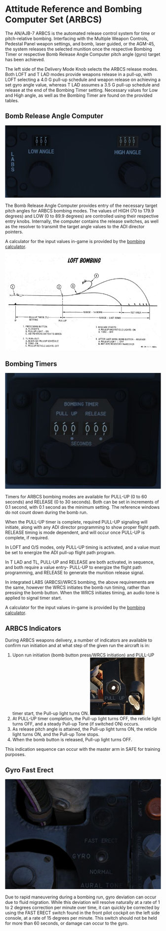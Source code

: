 # Attitude Reference and Bombing Computer Set (ARBCS)

The AN/AJB-7 ARBCS is the automated release control system for time or
pitch-relative bombing. Interfacing with the Multiple Weapon Controls, Pedestal
Panel weapon settings, and bomb, laser guided, or the AGM-45, the system
releases the selected munition once the respective Bombing Timer or respective
Bomb Release Angle Computer pitch angle (gyro) target has been achieved.

The left side of the Delivery Mode Knob selects the ARBCS release modes. Both
LOFT and T LAD modes provide weapons release in a pull-up, with LOFT selecting a
4.0 G pull-up schedule and weapon release on achieving a set gyro angle value,
whereas T LAD assumes a 3.5 G pull-up schedule and release at the end of the
Bombing Timer setting. Necessary values for Low and High angle, as well as the
Bombing Timer are found on the provided tables.

## Bomb Release Angle Computer

![wso_bomb_release_angle](../../img/wso_bomb_release_angle.jpg)

The Bomb Release Angle Computer provides entry of the necessary target pitch
angles for ARBCS bombing modes. The values of HIGH (70 to 179.9 degrees) and LOW
(0 to 89.9 degrees) are controlled using their respective entry knobs.
Internally, the computer contains the release switches, as well as the resolver
to transmit the target angle values to the ADI director pointers.

A calculator for the input values in-game is provided by
the [bombing calculator](../../dcs/bombing_computer.md).

![manual_loft_diagram](../../img/loft.jpg)

## Bombing Timers

![wso_bomb_release_timer](../../img/wso_bombing_timers.jpg)

Timers for ARBCS bombing modes are available for PULL-UP (0 to 60 seconds) and
RELEASE (0 to 30 seconds). Both can be set in increments of 0.1 second, with 0.1
second as the minimum setting. The reference windows do not count down during
the bomb run.

When the PULL-UP timer is complete, required PULL-UP signaling will initiate,
along with any ADI director programming to show proper flight path. RELEASE
timing is mode dependent, and will occur once PULL-UP is complete, if required.

In LOFT and O/S modes, only PULL-UP timing is activated, and a value must be set
to energize the ADI pull-up flight path program.

In T LAD and TL, PULL-UP and RELEASE are both activated, in sequence, and both
require a value entry- PULL-UP to energize the flight path programming, and
RELEASE to generate the munition release signal.

In integrated LABS (ARBCS)/WRCS bombing, the above requirements are the same,
however the WRCS initiates the bomb run timing, rather than pressing the bomb
button. When the WRCS initiates timing, an audio tone is applied to signal timer
start.

A calculator for the input values in-game is provided by
the [bombing calculator](../../dcs/bombing_computer.md).

## ARBCS Indicators

During ARBCS weapons delivery, a number of indicators are available to confirm
run initiation and at what step of the given run the aircraft is in:

1. Upon run initiation (bomb button press/WRCS initiation) and PULL-UP timer
   start, the Pull-up light turns ON.
   ![pilot_pull_up_timer](../../img/pilot_pull_up_light.jpg)
2. At PULL-UP timer completion, the Pull-up light turns OFF, the reticle light
   turns OFF, and a steady Pull-up Tone (if switched ON) occurs.
3. As release pitch angle is attained, the Pull-up light turns ON, the reticle
   light turns ON, and the Pull-up Tone stops.
4. When the bomb button is released, Pull-up light turns OFF.

This indication sequence can occur with the master arm in SAFE for training
purposes.

## Gyro Fast Erect

![pilot_gyro_fast_erect](../../img/pilot_gyro_fast_erect.jpg)

Due to rapid maneuvering during a bombing run, gyro deviation can occur due to
fluid migration. While this deviation will resolve naturally at a rate of 1 to 2
degrees correction per minute over time, it can quickly be corrected by using the
FAST ERECT switch found in the front pilot cockpit on the left side console, at
a rate of 15 degrees per minute. This switch should not be held for more than 60
seconds, or damage can occur to the gyro.
